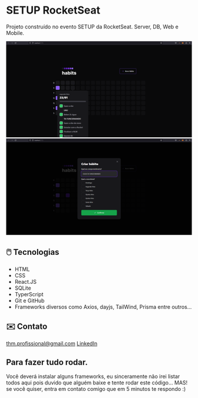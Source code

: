 # SETUP RocketSeat

Projeto construído no evento SETUP da RocketSeat.
Server, DB, Web e Mobile.

![preview]( /github/1.png)
<br>
![preview]( /github/2.png)

## 🖱️ Tecnologias

- HTML
- CSS
- React.JS
- SQLite
- TyperScript
- Git e GitHub
- Frameworks diversos como Axios, dayjs, TailWind, Prisma entre outros...

## ✉️ Contato

thm.profissional@gmail.com
[LinkedIn](https://www.linkedin.com/in/engthm/)

## Para fazer tudo rodar.

Você deverá instalar alguns frameworks, eu sinceramente não irei listar todos aqui pois duvido que alguém baixe e tente rodar este código...
MAS! se você quiser, entra em contato comigo que em 5 minutos te respondo :)
